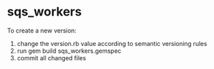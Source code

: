 # sqs_workers

To create a new version: 
1) change the version.rb value according to semantic versioning rules
2) run gem build sqs_workers.gemspec
3) commit all changed files